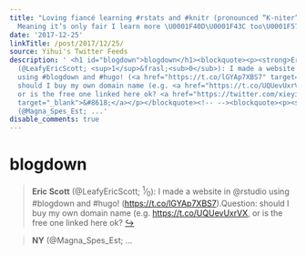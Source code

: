 ```yaml
---
title: "Loving fiancé learning #rstats and #knitr (pronounced “K-niter”) this morning!
  Meaning it’s only fair I learn more \U0001F40D\U0001F43C too\U0001F57A"
date: '2017-12-25'
linkTitle: /post/2017/12/25/
source: Yihui's Twitter Feeds
description: ' <h1 id="blogdown">blogdown</h1><blockquote><p><strong>Eric Scott</strong>
  (@LeafyEricScott; <sup>1</sup>&frasl;<sub>0</sub>): I made a website in @rstudio
  using #blogdown and #hugo! (<a href="https://t.co/lGYAp7XBS7" target="_blank">https://t.co/lGYAp7XBS7</a>).Question:
  should I buy my own domain name (e.g. <a href="https://t.co/UQUevUxrVX" target="_blank">https://t.co/UQUevUxrVX</a>,
  or is the free one linked here ok? <a href="https://twitter.com/xieyihui/status/944991528799350784"
  target="_blank">&#8618;</a></p></blockquote><!-- --><blockquote><p><strong>NY</strong>
  (@Magna_Spes_Est; ...'
disable_comments: true
---
```

 <h1 id="blogdown">blogdown</h1><blockquote><p><strong>Eric Scott</strong> (@LeafyEricScott; <sup>1</sup>&frasl;<sub>0</sub>): I made a website in @rstudio using #blogdown and #hugo! (<a href="https://t.co/lGYAp7XBS7" target="_blank">https://t.co/lGYAp7XBS7</a>).Question: should I buy my own domain name (e.g. <a href="https://t.co/UQUevUxrVX" target="_blank">https://t.co/UQUevUxrVX</a>, or is the free one linked here ok? <a href="https://twitter.com/xieyihui/status/944991528799350784" target="_blank">&#8618;</a></p></blockquote><!-- --><blockquote><p><strong>NY</strong> (@Magna_Spes_Est; ...